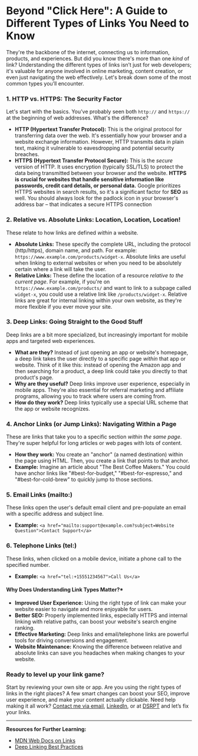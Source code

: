 # Beyond "Click Here": A Guide to Different Types of Links You Need to Know

They're the backbone of the internet, connecting us to information, products, and experiences. But did you know there's more than one _kind_ of link? Understanding the different types of links isn’t just for web developers; it's valuable for anyone involved in online marketing, content creation, or even just navigating the web effectively. Let's break down some of the most common types you’ll encounter.

### **1. HTTP vs. HTTPS: The Security Factor**

Let's start with the basics. You’ve probably seen both `http://` and `https://` at the beginning of web addresses. What's the difference?

- **HTTP (Hypertext Transfer Protocol):** This is the original protocol for transferring data over the web. It's essentially how your browser and a website exchange information. However, HTTP transmits data in plain text, making it vulnerable to eavesdropping and potential security breaches.
- **HTTPS (Hypertext Transfer Protocol Secure):** This is the _secure_ version of HTTP. It uses encryption (typically SSL/TLS) to protect the data being transmitted between your browser and the website. **HTTPS is crucial for websites that handle sensitive information like passwords, credit card details, or personal data.** Google prioritizes HTTPS websites in search results, so it's a significant factor for **SEO** as well. You should always look for the padlock icon in your browser's address bar – that indicates a secure HTTPS connection

### **2. Relative vs. Absolute Links: Location, Location, Location!**

These relate to how links are defined _within_ a website.

- **Absolute Links:** These specify the complete URL, including the protocol (http/https), domain name, and path. For example: `https://www.example.com/products/widget-x`. Absolute links are useful when linking to external websites or when you need to be absolutely certain where a link will take the user.
- **Relative Links:** These define the location of a resource _relative to the current page_. For example, if you're on `https://www.example.com/products/` and want to link to a subpage called `widget-x`, you could use a relative link like `/products/widget-x`. Relative links are great for internal linking within your own website, as they're more flexible if you ever move your site.

### **3. Deep Links: Going Straight to the Good Stuff**

Deep links are a bit more specialized, but increasingly important for mobile apps and targeted web experiences.

- **What are they?** Instead of just opening an app or website's homepage, a deep link takes the user directly to a specific page _within_ that app or website. Think of it like this: instead of opening the Amazon app and then searching for a product, a deep link could take you directly to that product's page.
- **Why are they useful?** Deep links improve user experience, especially in mobile apps. They're also essential for referral marketing and affiliate programs, allowing you to track where users are coming from.
- **How do they work?** Deep links typically use a special URL scheme that the app or website recognizes.

### **4. Anchor Links (or Jump Links): Navigating Within a Page**

These are links that take you to a specific section _within the same page_. They're super helpful for long articles or web pages with lots of content.

- **How they work:** You create an "anchor" (a named destination) within the page using HTML. Then, you create a link that points to that anchor.
- **Example:** Imagine an article about "The Best Coffee Makers." You could have anchor links like "#best-for-budget," "#best-for-espresso," and "#best-for-cold-brew" to quickly jump to those sections.

### **5. Email Links (mailto:)**

These links open the user's default email client and pre-populate an email with a specific address and subject line.

- **Example:** `<a href="mailto:support@example.com?subject=Website Question">Contact Support</a>`

### **6. Telephone Links (tel:)**

These links, when clicked on a mobile device, initiate a phone call to the specified number.

- **Example:** `<a href="tel:+15551234567">Call Us</a>`

#### **Why Does Understanding Link Types Matter?\***

- **Improved User Experience:** Using the right type of link can make your website easier to navigate and more enjoyable for users.
- **Better SEO:** Properly implemented links, especially HTTPS and internal linking with relative paths, can boost your website's search engine ranking.
- **Effective Marketing:** Deep links and email/telephone links are powerful tools for driving conversions and engagement.
- **Website Maintenance:** Knowing the difference between relative and absolute links can save you headaches when making changes to your website.

### Ready to level up your link game?

Start by reviewing your own site or app. Are you using the right types of links in the right places? A few smart changes can boost your SEO, improve user experience, and make your content actually clickable. Need help making it all work? [Contact me via email](mailto:safi.abdulkader@gmail.com), [LinkedIn](https://www.linkedin.com/in/Abdulkader-Safi/), or at [DSRPT](https://www.dsrpt.com.au/contact) and let’s fix your links.

---

**Resources for Further Learning:**

- [MDN Web Docs on Links](https://developer.mozilla.org/en-US/docs/Web/HTML/Element/a)
- [Deep Linking Best Practices](https://developers.google.com/app-indexing/deep-linking)
